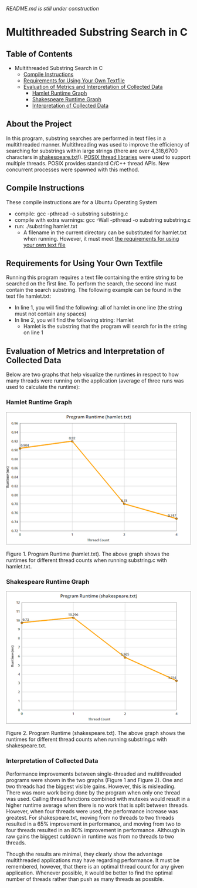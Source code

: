 *README.md is still under construction*
# Multithreaded Substring Search in C

## Table of Contents
- Multithreaded Substring Search in C
  * [Compile Instructions](#compile-instructions)
  * [Requirements for Using Your Own Textfile](#requirements-for-using-your-own-textfile)
  * [Evaluation of Metrics and Interpretation of Collected Data](#evaluation-of-metrics-and-interpretation-of-collected-data)
    * [Hamlet Runtime Graph](#hamlet-runtime-graph)
    * [Shakespeare Runtime Graph](#shakespeare-runtime-graph)
    * [Interpretation of Collected Data](#interpretation-of-collected-data)

## About the Project
In this program, substring searches are performed in text files in a multithreaded manner. Multithreading was used to improve the efficiency of searching for substrings within large strings (there are over 4,318,6700 characters in [shakespeare.txt](https://github.com/RobertCarrUTA/C-Multithreaded-Substring-Search/blob/main/shakespeare.txt)!). [POSIX thread libraries](https://pubs.opengroup.org/onlinepubs/7908799/xsh/pthread.h.html) were used to support multiple threads. POSIX provides standard C/C++ thread APIs. New concurrent processes were spawned with this method.

## Compile Instructions
These compile instructions are for a Ubuntu Operating System
* compile: gcc -pthread -o substring substring.c
* compile with extra warnings: gcc -Wall -pthread -o substring substring.c
* run: ./substring hamlet.txt
  * A filename in the current directory can be substituted for hamlet.txt when running. However, it must meet [the requirements for using your own text file](#requirements-for-using-your-own-textfile)

## Requirements for Using Your Own Textfile
Running this program requires a text file containing the entire string to be searched on the first line. To perform the search, the second line must contain the search substring. The following example can be found in the text file hamlet.txt:
* In line 1, you will find the following: all of hamlet in one line (the string must not contain any spaces)
* In line 2, you will find the following string: Hamlet
  * Hamlet is the substring that the program will search for in the string on line 1

## Evaluation of Metrics and Interpretation of Collected Data
Below are two graphs that help visualize the runtimes in respect to how many threads were running on the application (average of three runs was used to calculate the runtime):

### Hamlet Runtime Graph
![alt text](https://github.com/RobertCarrUTA/C-Multithreaded-Substring-Search/blob/main/images/hamlet%20runtime%20graph.png)


Figure 1. Program Runtime (hamlet.txt). The above graph shows the runtimes for different thread counts when running substring.c with hamlet.txt.

### Shakespeare Runtime Graph
![alt text](https://github.com/RobertCarrUTA/C-Multithreaded-Substring-Search/blob/main/images/shakespeare%20runtime%20graph.png)


Figure 2. Program Runtime (shakespeare.txt). The above graph shows the runtimes for different thread counts when running substring.c with shakespeare.txt.

### Interpretation of Collected Data
Performance improvements between single-threaded and multithreaded programs were shown in the two graphs (Figure 1 and Figure 2). One and two threads had the biggest visible gains. However, this is misleading. There was more work being done by the program when only one thread was used. Calling thread functions combined with mutexes would result in a higher runtime average when there is no work that is split between threads. However, when four threads were used, the performance increase was greatest. For shakespeare.txt, moving from no threads to two threads resulted in a 65% improvement in performance, and moving from two to four threads resulted in an 80% improvement in performance. Although in raw gains the biggest cutdown in runtime was from no threads to two threads.

Though the results are minimal, they clearly show the advantage multithreaded applications may have regarding performance. It must be remembered, however, that there is an optimal thread count for any given application. Whenever possible, it would be better to find the optimal number of threads rather than push as many threads as possible.
